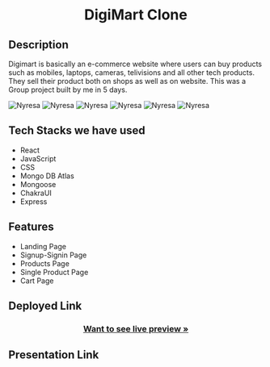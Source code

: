 <h1 align="center">DigiMart Clone</h1>

<h2>Description</h2>
<p>Digimart is basically an e-commerce website where users can buy products such as mobiles, laptops, cameras, telivisions and all other tech products.
They sell their product both on shops as well as on website. This was a Group project built by me in 5 days.</p>
<img src="https://i.postimg.cc/kg9wZRNV/Screenshot-74.png" alt="Nyresa" border="0">
<img src=https://i.postimg.cc/Pr122QDs/Screenshot-75.png" alt="Nyresa" border="0">
<img src="https://i.postimg.cc/05TVYBb0/Screenshot-76.png" alt="Nyresa" border="0">
<img src="https://i.postimg.cc/2jbHBD85/Screenshot-77.png" alt="Nyresa" border="0">
<img src="https://i.postimg.cc/yd5vrfnB/Screenshot-78.png" alt="Nyresa" border="0">
<img src="https://i.postimg.cc/NFHph1PX/Screenshot-79.png" alt="Nyresa" border="0">
<h2>Tech Stacks we have used</h2>
<ul>
<li>React</li>
<li>JavaScript</li>
<li>CSS</li>
<li>Mongo DB Atlas</li>
<li>Mongoose</li>
<li>ChakraUI</li>
<li>Express</li>
</ul>

<h2>Features</h2>
<ul>
<li>Landing Page</li>
<li>Signup-Signin Page</li>
<li>Products Page</li>
<li>Single Product Page</li>
<li>Cart Page</li>
</ul>

<h2>Deployed Link</h2>
<p><h3 align="center"><a href=""><strong>Want to see live preview »</strong></a></h3></p>

<h2>Presentation Link</h2>
<p></p>

